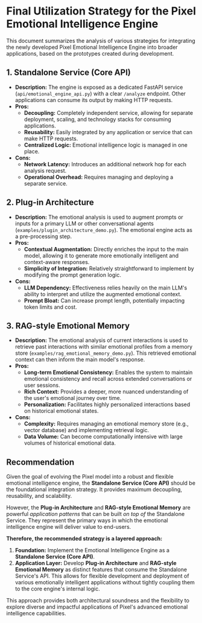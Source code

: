 # Final Utilization Strategy for the Pixel Emotional Intelligence Engine

This document summarizes the analysis of various strategies for integrating the newly developed Pixel Emotional Intelligence Engine into broader applications, based on the prototypes created during development.

## 1. Standalone Service (Core API)

-   **Description:** The engine is exposed as a dedicated FastAPI service (`api/emotional_engine_api.py`) with a clear `/analyze` endpoint. Other applications can consume its output by making HTTP requests.
-   **Pros:**
    -   **Decoupling:** Completely independent service, allowing for separate deployment, scaling, and technology stacks for consuming applications.
    -   **Reusability:** Easily integrated by any application or service that can make HTTP requests.
    -   **Centralized Logic:** Emotional intelligence logic is managed in one place.
-   **Cons:**
    -   **Network Latency:** Introduces an additional network hop for each analysis request.
    -   **Operational Overhead:** Requires managing and deploying a separate service.

## 2. Plug-in Architecture

-   **Description:** The emotional analysis is used to augment prompts or inputs for a primary LLM or other conversational agents (`examples/plugin_architecture_demo.py`). The emotional engine acts as a pre-processing step.
-   **Pros:**
    -   **Contextual Augmentation:** Directly enriches the input to the main model, allowing it to generate more emotionally intelligent and context-aware responses.
    -   **Simplicity of Integration:** Relatively straightforward to implement by modifying the prompt generation logic.
-   **Cons:**
    -   **LLM Dependency:** Effectiveness relies heavily on the main LLM's ability to interpret and utilize the augmented emotional context.
    -   **Prompt Bloat:** Can increase prompt length, potentially impacting token limits and cost.

## 3. RAG-style Emotional Memory

-   **Description:** The emotional analysis of current interactions is used to retrieve past interactions with similar emotional profiles from a memory store (`examples/rag_emotional_memory_demo.py`). This retrieved emotional context can then inform the main model's response.
-   **Pros:**
    -   **Long-term Emotional Consistency:** Enables the system to maintain emotional consistency and recall across extended conversations or user sessions.
    -   **Rich Context:** Provides a deeper, more nuanced understanding of the user's emotional journey over time.
    -   **Personalization:** Facilitates highly personalized interactions based on historical emotional states.
-   **Cons:**
    -   **Complexity:** Requires managing an emotional memory store (e.g., vector database) and implementing retrieval logic.
    -   **Data Volume:** Can become computationally intensive with large volumes of historical emotional data.

## Recommendation

Given the goal of evolving the Pixel model into a robust and flexible emotional intelligence engine, the **Standalone Service (Core API)** should be the foundational integration strategy. It provides maximum decoupling, reusability, and scalability.

However, the **Plug-in Architecture** and **RAG-style Emotional Memory** are powerful *application patterns* that can be built *on top of* the Standalone Service. They represent the primary ways in which the emotional intelligence engine will deliver value to end-users.

**Therefore, the recommended strategy is a layered approach:**

1.  **Foundation:** Implement the Emotional Intelligence Engine as a **Standalone Service (Core API)**.
2.  **Application Layer:** Develop **Plug-in Architecture** and **RAG-style Emotional Memory** as distinct features that consume the Standalone Service's API. This allows for flexible development and deployment of various emotionally intelligent applications without tightly coupling them to the core engine's internal logic.

This approach provides both architectural soundness and the flexibility to explore diverse and impactful applications of Pixel's advanced emotional intelligence capabilities.
